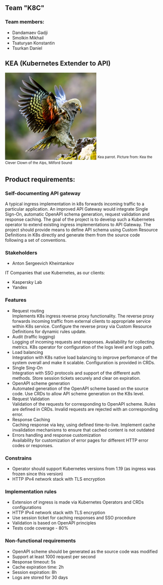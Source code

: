 ## Team "K8C"
### Team members:
- Dandamaev Gadji
- Smolkin Mikhail
- Tsaturyan Konstantin
- Tsurkan Daniel

## KEA (Kubernetes Extender to API)
<img src="product_img.jpg" alt="Product Image" width="300"/>
<sup> Kea parrot. Picture from: Kea the Clever Clown of the Alps, Milford Sound </sup>

## Product requirements:
### Self-documenting API gateway
A typical ingress implementation in k8s forwards incoming traffic to a particular application. An improved API Gateway would integrate Single Sign-On, automatic OpenAPI schema generation, request validation and response caching. The goal of the project is to develop such a Kubernetes operator to extend existing ingress implementations to API Gateway. The project should provide means to define API schema using Custom Resource Definitions in K8s directly and generate them from the source code following a set of conventions.

### Stakeholders
- Anton Sergeevich Kheintankov  
  
IT Companies that use Kubernetes, as our clients:  
- Kaspersky Lab
- Yandex

### Features
- Request routing  
Implements K8s ingress reverse proxy functionality. The reverse proxy forwards incoming traffic from external clients to appropriate service within K8s service. Configure the reverse proxy via Custom Resource Definitions for dynamic rules update.  
- Audit (traffic logging)  
Logging of incoming requests and responses. Availability for collecting metrics. K8s operator for configuration of the logs level and logs path.
- Load balancing  
Integration with K8s native load balancing to improve perfomance of the system overall and make it scalable. Configuration is provided in CRDs.
- Single Sing-On  
Integration with SSO protocols and support of the different auth methods. Store session tickets securely and clear on expiration.
- OpenAPI scheme generation  
Automated generation of the OpenAPI scheme based on the source code. Use CRDs to allow API scheme generation on the K8s level.
- Request Validation  
Validation of the requests for corresponding to OpenAPI scheme. Rules are defined in CRDs. Invalid requests are rejected with an corresponding error.
- Response Caching  
Caching response via key, using defined time-to-live. Implement cache invalidation mechanisms to ensure that cached content is not outdated
- Errors handling and response customization  
Availability for customization of error pages for different HTTP error codes or responses.

### Constrains
- Operator should support Kubernetes versions from 1.19 (as ingress was frozen since this version)
- HTTP IPv4 network stack with TLS encryption

### Implementation rules
- Extension of ingress is made via Kubernetes Operators and CRDs configurations
- HTTP IPv4 network stack with TLS encryption
- Use session ticket for caching responses and SSO procedure
- Validation is based on OpenAPI principles
- Tests code coverage - 80%

### Non-functional requirements
- OpenAPI scheme should be generated as the source code was modified
- Support at least 1000 request per second
- Response timeout: 5s
- Cache expiration time: 2h
- Session expiration: 8h
- Logs are stored for 30 days
